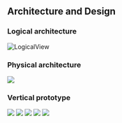 
## Architecture and Design

### Logical architecture

![LogicalView](https://user-images.githubusercontent.com/49457042/161801718-99303192-b337-438c-a551-bef6cf23b733.png)


### Physical architecture

<img src="../img/image.png"/>



### Vertical prototype

<img src="../img/verticalProt1.png"/>
<img src="../img/verticalProt2.png"/>
<img src="../img/verticalProt3.png"/>
<img src="../img/verticalProt4.png"/>
<img src="../img/verticalProt5.png"/>
